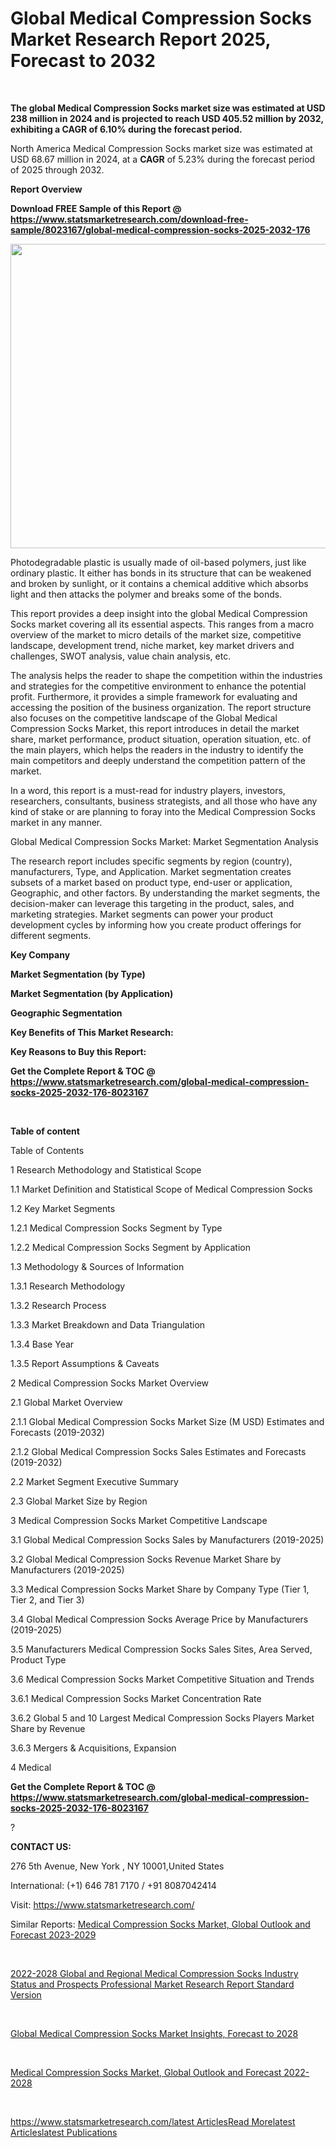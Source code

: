 <h1>Global Medical Compression Socks Market Research Report 2025, Forecast to 2032</h1><br/><p><strong>The global Medical Compression Socks market size was estimated at USD 238 million in 2024 and is projected to reach USD 405.52 million by 2032, exhibiting a <strong>CAGR</strong> of 6.10% during the forecast period.</strong></p>
 
 
 
 <p>North America Medical Compression Socks market size was estimated at USD 68.67 million in 2024, at a <strong>CAGR</strong> of 5.23% during the forecast period of 2025 through 2032.</p>
 
 
 
 <p><strong>Report Overview</strong></p>
 
 
 
 <p><strong>Download FREE Sample of this Report @ <a href="https://www.statsmarketresearch.com/download-free-sample/8023167/global-medical-compression-socks-2025-2032-176">https://www.statsmarketresearch.com/download-free-sample/8023167/global-medical-compression-socks-2025-2032-176</a></strong></p>
 
 
 
 <p><img alt="" src="https://www.grandresearchstore.com/assets/report-images/MedicalCompressionSocksmarket.png" style="width: 731px; height: 487px;" /></p>
 
 
 
 <p>Photodegradable plastic is usually made of oil-based polymers, just like ordinary plastic. It either has bonds in its structure that can be weakened and broken by sunlight, or it contains a chemical additive which absorbs light and then attacks the polymer and breaks some of the bonds.</p>
 
 
 
 <p>This report provides a deep insight into the global Medical Compression Socks market covering all its essential aspects. This ranges from a macro overview of the market to micro details of the market size, competitive landscape, development trend, niche market, key market drivers and challenges, SWOT analysis, value chain analysis, etc.</p>
 
 
 
 <p>The analysis helps the reader to shape the competition within the industries and strategies for the competitive environment to enhance the potential profit. Furthermore, it provides a simple framework for evaluating and accessing the position of the business organization. The report structure also focuses on the competitive landscape of the Global Medical Compression Socks Market, this report introduces in detail the market share, market performance, product situation, operation situation, etc. of the main players, which helps the readers in the industry to identify the main competitors and deeply understand the competition pattern of the market.</p>
 
 
 
 <p>In a word, this report is a must-read for industry players, investors, researchers, consultants, business strategists, and all those who have any kind of stake or are planning to foray into the Medical Compression Socks market in any manner.</p>
 
 
 
 <p>Global Medical Compression Socks Market: Market Segmentation Analysis</p>
 
 
 
 <p>The research report includes specific segments by region (country), manufacturers, Type, and Application. Market segmentation creates subsets of a market based on product type, end-user or application, Geographic, and other factors. By understanding the market segments, the decision-maker can leverage this targeting in the product, sales, and marketing strategies. Market segments can power your product development cycles by informing how you create product offerings for different segments.</p>
 
 
 
 <p><strong>Key Company</strong></p>
 
 
 
 <p><strong>Market Segmentation (by Type)</strong></p>
 
 
 
 <p><strong>Market Segmentation (<strong>by Application</strong>)</strong></p>
 
 
 
 <p><strong>Geographic Segmentation</strong></p>
 
 
 
 <p><strong>Key Benefits of This Market Research:</strong></p>
 
 
 
 <p><strong>Key <strong>Reasons to Buy</strong> this Report:</strong></p>
 
 
 
 <div><b>Get the Complete Report & TOC @ <a href="https://www.statsmarketresearch.com/global-medical-compression-socks-2025-2032-176-8023167">https://www.statsmarketresearch.com/global-medical-compression-socks-2025-2032-176-8023167</a></b></div>
 
 
 
 <p><br />
 
 <b>Table of content</b></p>
 
 
 
 <p>Table of Contents<br />
 
 1 Research Methodology and Statistical Scope<br />
 
 1.1 Market Definition and Statistical Scope of Medical Compression Socks<br />
 
 1.2 Key Market Segments<br />
 
 1.2.1 Medical Compression Socks Segment by Type<br />
 
 1.2.2 Medical Compression Socks Segment by Application<br />
 
 1.3 Methodology & Sources of Information<br />
 
 1.3.1 Research Methodology<br />
 
 1.3.2 Research Process<br />
 
 1.3.3 Market Breakdown and Data Triangulation<br />
 
 1.3.4 Base Year<br />
 
 1.3.5 Report Assumptions & Caveats<br />
 
 2 Medical Compression Socks Market Overview<br />
 
 2.1 Global Market Overview<br />
 
 2.1.1 Global Medical Compression Socks Market Size (M USD) Estimates and Forecasts (2019-2032)<br />
 
 2.1.2 Global Medical Compression Socks Sales Estimates and Forecasts (2019-2032)<br />
 
 2.2 Market Segment Executive Summary<br />
 
 2.3 Global Market Size by Region<br />
 
 3 Medical Compression Socks Market Competitive Landscape<br />
 
 3.1 Global Medical Compression Socks Sales by Manufacturers (2019-2025)<br />
 
 3.2 Global Medical Compression Socks Revenue Market Share by Manufacturers (2019-2025)<br />
 
 3.3 Medical Compression Socks Market Share by Company Type (Tier 1, Tier 2, and Tier 3)<br />
 
 3.4 Global Medical Compression Socks Average Price by Manufacturers (2019-2025)<br />
 
 3.5 Manufacturers Medical Compression Socks Sales Sites, Area Served, Product Type<br />
 
 3.6 Medical Compression Socks Market Competitive Situation and Trends<br />
 
 3.6.1 Medical Compression Socks Market Concentration Rate<br />
 
 3.6.2 Global 5 and 10 Largest Medical Compression Socks Players Market Share by Revenue<br />
 
 3.6.3 Mergers & Acquisitions, Expansion<br />
 
 4 Medical</p>
 
 
 
 <div><b>Get the Complete Report & TOC @ <a href="https://www.statsmarketresearch.com/global-medical-compression-socks-2025-2032-176-8023167">https://www.statsmarketresearch.com/global-medical-compression-socks-2025-2032-176-8023167</a></b></div>
 
 
 
 <p>? </p>
 
 
 
 <p><b>CONTACT US:</b><br />
 
 276 5th Avenue, New York , NY 10001,United States<br />
 
 International: (+1) 646 781 7170 / +91 8087042414<br />
 
 Visit: <a href="https://www.statsmarketresearch.com/">https://www.statsmarketresearch.com/</a><br />
 
 Similar Reports: <a href="https://www.statsmarketresearch.com/global-medical-compression-socks-2025-2032-176-8023167">Medical Compression Socks Market, Global Outlook and Forecast 2023-2029</a><br />
 
 <br />
 
 <a href="https://www.statsmarketresearch.com/global-medical-compression-socks-2025-2032-176-8023167">2022-2028 Global and Regional Medical Compression Socks Industry Status and Prospects Professional Market Research Report Standard Version</a><br />
 
 <br />
 
 <a href="https://www.statsmarketresearch.com/global-medical-compression-socks-2025-2032-176-8023167">Global Medical Compression Socks Market Insights, Forecast to 2028</a><br />
 
 <br />
 
 <a href="https://www.statsmarketresearch.com/global-medical-compression-socks-2025-2032-176-8023167">Medical Compression Socks Market, Global Outlook and Forecast 2022-2028</a><br />
 
 <br />
 
 <a href="https://gyeongbokgung.com">https://www.statsmarketresearch.com/</a><a href="https://hallyeomaritime.com">latest Articles</a><a href="https://jingwansa.com">Read More</a><a href="https://nguoiviet.jp/">latest Articles</a><a href="https://www.intelmarketresearch.com/">latest Publications</a></p>